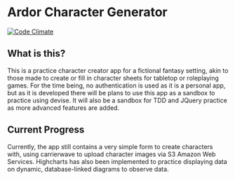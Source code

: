 Ardor Character Generator
=========================
[![Code Climate](https://codeclimate.com/github/Sammyfrw/ardorgen/badges/gpa.svg)](https://codeclimate.com/github/Sammyfrw/ardorgen)

What is this?
-------------

This is a practice character creator app for a fictional fantasy setting, akin
to those made to create or fill in character sheets for tabletop or
roleplaying games. For the time being, no authentication is used as it is a
personal app, but as it is developed there will be plans to use this app as a
sandbox to practice using devise. It will also be a sandbox for TDD and JQuery
practice as more advanced features are added.

Current Progress
----------------

Currently, the app still contains a very simple form to create characters
with, using carrierwave to upload character images via S3 Amazon Web Services.
Highcharts has also been implemented to practice displaying data on dynamic,
database-linked diagrams to observe data.
